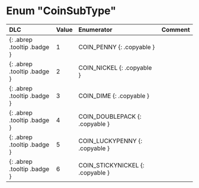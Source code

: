 # Enum "CoinSubType"
|DLC|Value|Enumerator|Comment|
|:--|:--|:--|:--|
|[ ](#){: .abrep .tooltip .badge }|1 |COIN_PENNY {: .copyable } |  | 
|[ ](#){: .abrep .tooltip .badge }|2 |COIN_NICKEL {: .copyable } |  | 
|[ ](#){: .abrep .tooltip .badge }|3 |COIN_DIME {: .copyable } |  | 
|[ ](#){: .abrep .tooltip .badge }|4 |COIN_DOUBLEPACK {: .copyable } |  | 
|[ ](#){: .abrep .tooltip .badge }|5 |COIN_LUCKYPENNY {: .copyable } |  | 
|[ ](#){: .abrep .tooltip .badge }|6 |COIN_STICKYNICKEL {: .copyable } |  | 